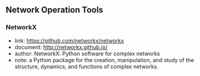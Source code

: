 ## **Network Operation Tools**


### NetworkX
  * link: https://github.com/networkx/networkx
  * document: http://networkx.github.io/
  * author: NetworkX: Python software for complex networks
  * note: a Python package for the creation, manipulation, and study of the structure, dynamics, and functions of complex networks.
